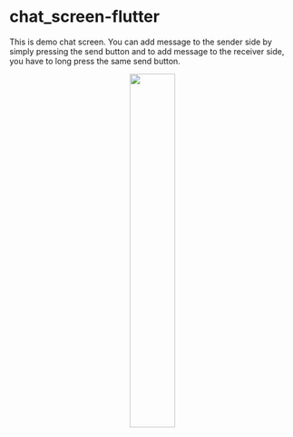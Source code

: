 # chat_screen-flutter

This is demo chat screen. You can add message to the sender side by simply pressing the send button and to add message to the receiver side, you have to long press the same send button.

<p align="center">
  <img 
    width=40%
    height=40%
    src="https://user-images.githubusercontent.com/101565812/170213490-aa59512d-4d97-4cdf-9c48-5bb37c625cd4.jpg" >
</p>
